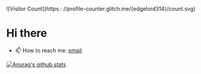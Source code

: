 ![Visitor Count](https : //profile-counter.glitch.me/{edgelord314}/count.svg)
# Hi there
- 📫 How to reach me: [email](malte.dostal@gmail.com)

[![Anurag's github stats](https://github-readme-stats.vercel.app/api?username=edgelord314&count_private=true&show_icons=true&theme=dark)](https://github.com/anuraghazra/github-readme-stats)

